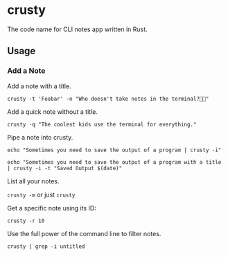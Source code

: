 # crusty
The code name for CLI notes app written in Rust.

## Usage

### Add a Note

Add a note with a title.

`crusty -t 'Foobar' -n "Who doesn't take notes in the terminal?🤷🏾"`

Add a quick note without a title.

`crusty -q "The coolest kids use the terminal for everything."`

Pipe a note into crusty.

`echo "Sometimes you need to save the output of a program | crusty -i"`

```
echo "Sometimes you need to save the output of a program with a title | crusty -i -t "Saved Output $(date)"
```

List all your notes.

`crusty -m` or just `crusty`

Get a specific note using its ID:

`crusty -r 10`

Use the full power of the command line to filter notes.

`crusty | grep -i untitled`